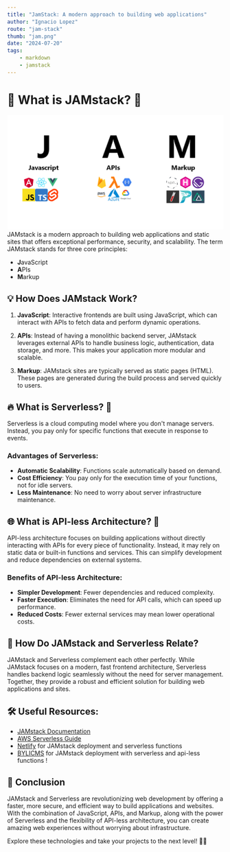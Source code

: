 ```yaml
---
title: "JamStack: A modern approach to building web applications"
author: "Ignacio Lopez"
route: "jam-stack"
thumb: "jam.png"
date: "2024-07-20"
tags:
    - markdown
    - jamstack
---
```

# 🚀 **What is JAMstack?** 🌟
![JAM](./images/jam.png)
JAMstack is a modern approach to building web applications and static sites that offers exceptional performance, security, and scalability. The term JAMstack stands for three core principles:

- **J**avaScript
- **A**PIs
- **M**arkup

## 💡 **How Does JAMstack Work?**

1. **JavaScript**: Interactive frontends are built using JavaScript, which can interact with APIs to fetch data and perform dynamic operations.

2. **APIs**: Instead of having a monolithic backend server, JAMstack leverages external APIs to handle business logic, authentication, data storage, and more. This makes your application more modular and scalable.

3. **Markup**: JAMstack sites are typically served as static pages (HTML). These pages are generated during the build process and served quickly to users.

## 🔥 **What is Serverless?** 🚀

Serverless is a cloud computing model where you don't manage servers. Instead, you pay only for specific functions that execute in response to events.

### **Advantages of Serverless:**

- **Automatic Scalability**: Functions scale automatically based on demand.
- **Cost Efficiency**: You pay only for the execution time of your functions, not for idle servers.
- **Less Maintenance**: No need to worry about server infrastructure maintenance.

## 🌐 **What is API-less Architecture?** 🤔

API-less architecture focuses on building applications without directly interacting with APIs for every piece of functionality. Instead, it may rely on static data or built-in functions and services. This can simplify development and reduce dependencies on external systems.

### **Benefits of API-less Architecture:**

- **Simpler Development**: Fewer dependencies and reduced complexity.
- **Faster Execution**: Eliminates the need for API calls, which can speed up performance.
- **Reduced Costs**: Fewer external services may mean lower operational costs.

## 🎉 **How Do JAMstack and Serverless Relate?**

JAMstack and Serverless complement each other perfectly. While JAMstack focuses on a modern, fast frontend architecture, Serverless handles backend logic seamlessly without the need for server management. Together, they provide a robust and efficient solution for building web applications and sites.

## 🛠️ **Useful Resources:**

- [JAMstack Documentation](https://jamstack.org/docs/)
- [AWS Serverless Guide](https://aws.amazon.com/serverless/)
- [Netlify](https://www.netlify.com/) for JAMstack deployment and serverless functions
- [BYLICMS](https://www.byli.dev/) for JAMstack deployment with serverless and api-less functions !

## 🌟 **Conclusion**

JAMstack and Serverless are revolutionizing web development by offering a faster, more secure, and efficient way to build applications and websites. With the combination of JavaScript, APIs, and Markup, along with the power of Serverless and the flexibility of API-less architecture, you can create amazing web experiences without worrying about infrastructure.

Explore these technologies and take your projects to the next level! 🚀🌟
